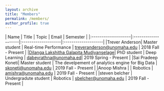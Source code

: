 ```yaml
---
layout: archive
title: "Members"
permalink: /members/
author_profile: true
---
```


|         Name        |     Title           |       Topic         |   Email             | Semester             |
|:--------------------|:--------------------|:--------------------|:--------------------| 
|Trever Anderson| Master student | Real-time Performance |  treveranderson@unomaha.edu | 2018 Fall - Present |
|[Dilanga Lakshitha Galapita Mudiyanselage](https://dabeyrathna.github.io/)| PhD student | Deep Learning | dabeyrathna@unomaha.ed| 2019 Spring - Present |
|Sai Pradeep Koneti| Master student | The develpement of analytics engine for Big Data |  skoneti@unomaha.edu | 2019 Fall - Present |
|Anoop Mishra   |                      | Robotics    | amishra@unomaha.edu  | 2019 Fall - Present |
|steven belcher | Undergradute student | Robotics    | sbelcher@unomaha.edu | 2019 Fall - Present |
